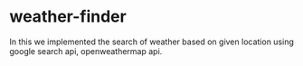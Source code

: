 # weather-finder
In this we implemented the search of weather based on given location using google search api, openweathermap api.
